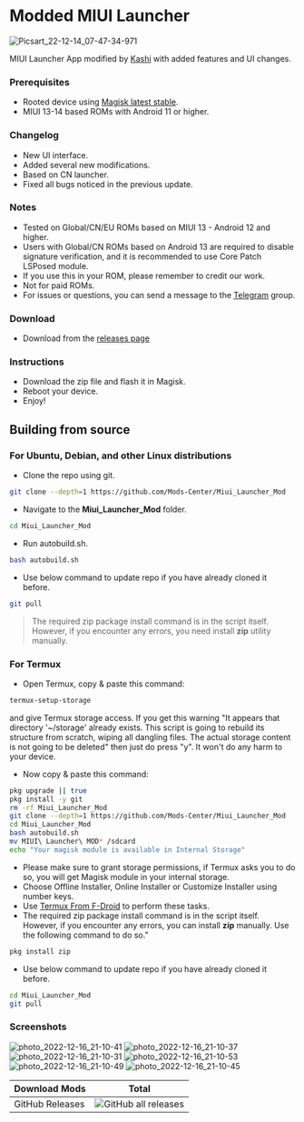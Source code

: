 # Modded MIUI Launcher

![Picsart_22-12-14_07-47-34-971](https://telegra.ph/file/479d8c1d24c2b5f2c7168.png)

MIUI Launcher App modified by [Kashi](https://t.me/kakashi1v1) with added features and UI changes.

### Prerequisites
- Rooted device using [Magisk latest stable](https://github.com/topjohnwu/Magisk/releases/latest).
- MIUI 13-14 based ROMs with Android 11 or higher.

### Changelog
- New UI interface.
- Added several new modifications.
- Based on CN launcher.
- Fixed all bugs noticed in the previous update.

### Notes
- Tested on Global/CN/EU ROMs based on MIUI 13 - Android 12 and higher.
- Users with Global/CN ROMs based on Android 13 are required to disable signature verification, and it is recommended to use Core Patch LSPosed module.
- If you use this in your ROM, please remember to credit our work.
- Not for paid ROMs.
- For issues or questions, you can send a message to the [Telegram](https://t.me/amogus_discussion) group.

### Download
- Download from the [releases page](https://github.com/Mods-Center/Miui_Launcher_Mod/releases)

### Instructions
- Download the zip file and flash it in Magisk.
- Reboot your device.
- Enjoy!

## Building from source

### For Ubuntu, Debian, and other Linux distributions
- Clone the repo using git.
```sh
git clone --depth=1 https://github.com/Mods-Center/Miui_Launcher_Mod
```
- Navigate to the **Miui_Launcher_Mod** folder.
```sh
cd Miui_Launcher_Mod
```
- Run autobuild.sh.
```sh
bash autobuild.sh
```
- Use below command to update repo if you have already cloned it before.
```sh
git pull
```

> The required zip package install command is in the script itself. However, if you encounter any errors, you need install **zip** utility manually.

### For Termux
- Open Termux, copy & paste this command:
```sh
termux-setup-storage
```
and give Termux storage access. If you get this warning "It appears that directory '~/storage' already exists. This script is going to rebuild its structure from scratch, wiping all dangling files. The actual storage content is not going to be deleted" then just do press "y". It won't do any harm to your device.
- Now copy & paste this command:
```sh
pkg upgrade || true
pkg install -y git
rm -rf Miui_Launcher_Mod
git clone --depth=1 https://github.com/Mods-Center/Miui_Launcher_Mod
cd Miui_Launcher_Mod
bash autobuild.sh
mv MIUI\ Launcher\ MOD* /sdcard
echo "Your magisk module is available in Internal Storage"
```
- Please make sure to grant storage permissions, if Termux asks you to do so, you will get Magisk module in your internal storage.
- Choose Offline Installer, Online Installer or Customize Installer using number keys.
- Use [Termux From F-Droid](https://f-droid.org/en/packages/com.termux/) to perform these tasks.
- The required zip package install command is in the script itself. However, if you encounter any errors, you can install **zip** manually. Use the following command to do so."
```sh
pkg install zip
```
- Use below command to update repo if you have already cloned it before.
```sh
cd Miui_Launcher_Mod
git pull
```

### Screenshots ###
![photo_2022-12-16_21-10-41](https://telegra.ph/file/f3785e7c0a9635e1cdfd7.png)
![photo_2022-12-16_21-10-37](https://telegra.ph/file/a1aad969d4acfc91b349f.png)
![photo_2022-12-16_21-10-31](https://telegra.ph/file/3437550f579f607362b24.png)
![photo_2022-12-16_21-10-53](https://telegra.ph/file/c94b2230c329bc8ed9ccc.png)
![photo_2022-12-16_21-10-49](https://telegra.ph/file/49c03d4f92af0e105022e.png)
![photo_2022-12-16_21-10-45](https://telegra.ph/file/e4a55ea339eb6249efbb7.png)

| Download Mods | Total |
| --- | --- |
| GitHub Releases | ![GitHub all releases](https://img.shields.io/github/downloads/Mods-Center/Miui_Launcher_Mod/total?logo=GitHub&style=for-the-badge&color=blue) |


